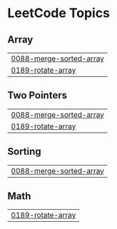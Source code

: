 

<!---LeetCode Topics Start-->
# LeetCode Topics
## Array
|  |
| ------- |
| [0088-merge-sorted-array](https://github.com/bandish1304/bandish1304/tree/master/0088-merge-sorted-array) |
| [0189-rotate-array](https://github.com/bandish1304/bandish1304/tree/master/0189-rotate-array) |
## Two Pointers
|  |
| ------- |
| [0088-merge-sorted-array](https://github.com/bandish1304/bandish1304/tree/master/0088-merge-sorted-array) |
| [0189-rotate-array](https://github.com/bandish1304/bandish1304/tree/master/0189-rotate-array) |
## Sorting
|  |
| ------- |
| [0088-merge-sorted-array](https://github.com/bandish1304/bandish1304/tree/master/0088-merge-sorted-array) |
## Math
|  |
| ------- |
| [0189-rotate-array](https://github.com/bandish1304/bandish1304/tree/master/0189-rotate-array) |
<!---LeetCode Topics End-->
